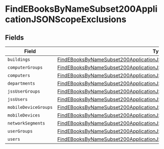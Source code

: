 # FindEBooksByNameSubset200ApplicationJSONScopeExclusions


## Fields

| Field                                                                                                                                                                               | Type                                                                                                                                                                                | Required                                                                                                                                                                            | Description                                                                                                                                                                         |
| ----------------------------------------------------------------------------------------------------------------------------------------------------------------------------------- | ----------------------------------------------------------------------------------------------------------------------------------------------------------------------------------- | ----------------------------------------------------------------------------------------------------------------------------------------------------------------------------------- | ----------------------------------------------------------------------------------------------------------------------------------------------------------------------------------- |
| `buildings`                                                                                                                                                                         | [FindEBooksByNameSubset200ApplicationJSONScopeExclusionsBuildings](../../models/operations/findebooksbynamesubset200applicationjsonscopeexclusionsbuildings.md)[]                   | :heavy_minus_sign:                                                                                                                                                                  | N/A                                                                                                                                                                                 |
| `computerGroups`                                                                                                                                                                    | [FindEBooksByNameSubset200ApplicationJSONScopeExclusionsComputerGroups](../../models/operations/findebooksbynamesubset200applicationjsonscopeexclusionscomputergroups.md)[]         | :heavy_minus_sign:                                                                                                                                                                  | N/A                                                                                                                                                                                 |
| `computers`                                                                                                                                                                         | [FindEBooksByNameSubset200ApplicationJSONScopeExclusionsComputers](../../models/operations/findebooksbynamesubset200applicationjsonscopeexclusionscomputers.md)[]                   | :heavy_minus_sign:                                                                                                                                                                  | N/A                                                                                                                                                                                 |
| `departments`                                                                                                                                                                       | [FindEBooksByNameSubset200ApplicationJSONScopeExclusionsDepartments](../../models/operations/findebooksbynamesubset200applicationjsonscopeexclusionsdepartments.md)[]               | :heavy_minus_sign:                                                                                                                                                                  | N/A                                                                                                                                                                                 |
| `jssUserGroups`                                                                                                                                                                     | [FindEBooksByNameSubset200ApplicationJSONScopeExclusionsJssUserGroups](../../models/operations/findebooksbynamesubset200applicationjsonscopeexclusionsjssusergroups.md)[]           | :heavy_minus_sign:                                                                                                                                                                  | N/A                                                                                                                                                                                 |
| `jssUsers`                                                                                                                                                                          | [FindEBooksByNameSubset200ApplicationJSONScopeExclusionsJssUsers](../../models/operations/findebooksbynamesubset200applicationjsonscopeexclusionsjssusers.md)[]                     | :heavy_minus_sign:                                                                                                                                                                  | N/A                                                                                                                                                                                 |
| `mobileDeviceGroups`                                                                                                                                                                | [FindEBooksByNameSubset200ApplicationJSONScopeExclusionsMobileDeviceGroups](../../models/operations/findebooksbynamesubset200applicationjsonscopeexclusionsmobiledevicegroups.md)[] | :heavy_minus_sign:                                                                                                                                                                  | N/A                                                                                                                                                                                 |
| `mobileDevices`                                                                                                                                                                     | [FindEBooksByNameSubset200ApplicationJSONScopeExclusionsMobileDevices](../../models/operations/findebooksbynamesubset200applicationjsonscopeexclusionsmobiledevices.md)[]           | :heavy_minus_sign:                                                                                                                                                                  | N/A                                                                                                                                                                                 |
| `networkSegments`                                                                                                                                                                   | [FindEBooksByNameSubset200ApplicationJSONScopeExclusionsNetworkSegments](../../models/operations/findebooksbynamesubset200applicationjsonscopeexclusionsnetworksegments.md)[]       | :heavy_minus_sign:                                                                                                                                                                  | N/A                                                                                                                                                                                 |
| `userGroups`                                                                                                                                                                        | [FindEBooksByNameSubset200ApplicationJSONScopeExclusionsUserGroups](../../models/operations/findebooksbynamesubset200applicationjsonscopeexclusionsusergroups.md)[]                 | :heavy_minus_sign:                                                                                                                                                                  | N/A                                                                                                                                                                                 |
| `users`                                                                                                                                                                             | [FindEBooksByNameSubset200ApplicationJSONScopeExclusionsUsers](../../models/operations/findebooksbynamesubset200applicationjsonscopeexclusionsusers.md)[]                           | :heavy_minus_sign:                                                                                                                                                                  | N/A                                                                                                                                                                                 |